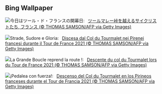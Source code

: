 ## Bing Wallpaper
![](https://www.bing.com/th?id=OHR.TourCyclists_JA-JP7957952597_UHD.jpg&w=1000)今日はツール・ド・フランスの開幕日:&nbsp;&ensp;[ツールマレー峠を越えるサイクリストたち, フランス (© THOMAS SAMSON/AFP via Getty Images)](https://www.bing.com/th?id=OHR.TourCyclists_JA-JP7957952597_UHD.jpg)
<br><br/>
![](https://www.bing.com/th?id=OHR.TourCyclists_IT-IT1688082798_UHD.jpg&w=1000)Strade, Sudore e Gloria:&nbsp;&ensp;[Discesa dal Col du Tourmalet nei Pirenei francesi durante il Tour de France 2021 (© THOMAS SAMSON/AFP via Getty Images)](https://www.bing.com/th?id=OHR.TourCyclists_IT-IT1688082798_UHD.jpg)
<br><br/>
![](https://www.bing.com/th?id=OHR.TourCyclists_FR-FR4479097065_UHD.jpg&w=1000)La Grande Boucle reprend la route !:&nbsp;&ensp;[Descente du col du Tourmalet lors du Tour de France 2021 (© THOMAS SAMSON/AFP via Getty Images)](https://www.bing.com/th?id=OHR.TourCyclists_FR-FR4479097065_UHD.jpg)
<br><br/>
![](https://www.bing.com/th?id=OHR.TourCyclists_ES-ES2642482383_UHD.jpg&w=1000)¡Pedalea con fuerza!:&nbsp;&ensp;[Descenso del Col du Tourmalet en los Pirineos franceses durante el Tour de Francia 2021 (© THOMAS SAMSON/AFP via Getty Images)](https://www.bing.com/th?id=OHR.TourCyclists_ES-ES2642482383_UHD.jpg)
<br><br/>
